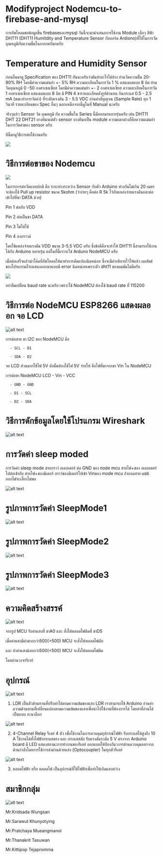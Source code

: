 # Modifyproject Nodemcu-to-firebase-and-mysql 

การอัพโหลดขอข้อมูลขึ้น firebaseและmysql วันนี้จะมานำเสนอการใช้งาน Module เล็กๆ สีฟ้า DHT11 (DHT11 Humitdity and Temperature Sensor กับบอร์ด Ardiono)ที่ใช้ในการวัดอุณหภูมิกับความชื่นในอากาศกันกครับ

# Temperature and Humidity Sensor

ก่อนอื่นมาดู Specification ของ DHT11 กันนะครับว่ามันทำอะไรได้บ้าง
ย่านวัดความชื่น 20-90% RH โดยมีค่าความแม่นยำ +- 5% RH ความละเอียดในการวัด 1 % แสดงผลแบบ 8 บิต ย่านวัดอุณหภูมิ 0 -50 องศาเซลเซียส โดยมีค่าความแม่นยำ +- 2 องศาเซลเซียส ความละเอียดในการวัด 1 องศาเซลเซียส แสดงผลแบบ 8 บิต มิ PIN 4 ขารายละเอียดดังรูปด้านบน กินกระแส 0.5 - 2.5 mA (ขณะทำการวัดค่า) ที่ระดับแรงดัน 3 - 5.5 VDC อ่านค่าสัญญาณ (Sample Rate) ทุก 1 วินาที รายละเอียดของ Spec อื่นๆ นอกเหนือจากนี้ดูในที่ Manual นะครับ

จริงๆแล้ว Sensor วัด อุณหภูมิ กับ ความชื้นใน Series นี้มีออกมาหลายรุ่นครับ เช่น DHT11 DHT 22 DHT21 บางทีมาแต่ตัว sensor บางทีมาเป็น module ความแตกต่างก็คือความแม่นยำในการวัดค่าของ sensor ครับ

ทีนี้มาดูวิธีการต่อใช้งานครับ

<a href="http://www.mx7.com/view2/A2v6md22PxdZfQLa" target="_blank"><img border="0" src="http://www.mx7.com/i/0a4/5pnkIF.png" /></a>

# วิธีการต่อขาของ Nodemcu

<a href="http://www.mx7.com/view2/A2v75Wi1ptvOEn2u" target="_blank"><img border="0" src="http://www.mx7.com/i/05d/GjLehl.gif" /></a>

ในการการต่อวัดแบบปกติ คือ ระยะห่างระหว่าง Sensor กับตัว Arduino ห่างกันไม่เกิน 20 เมตร จะต้องใช้ Pull up resistor ขนาด 5kohm  (ว่าง่ายๆ คือต่อ R 5k ไว้กับแหล่งจ่ายแรงดันและต่อเข้าไปที่ขา DATA ด้วย)  

   Pin 1  ต่อกับ VDD

   Pin 2  ต่อเป็นขา DATA

   Pin 3  ไม่ได้ใช้

   Pin 4  ลงกราวด์

   โดยใช้แหล่งจ่ายแรงดัน VDD ขนาด 3-5.5 VDC ครับ  ซึ่งข้อดีคือจะทำให้ DHT11 นี้สามารถใช้งานได้กับ Arduino หลายรุ่น แต่ในที่นี้เราจะใช่ Arduno NodeMCU ครับ
   
   เมื่อต่อเสร็จแล้วนำโค๊ดที่อัพโหลดให้มาทำการดัดแปลงนิดหน่อย ซึ่งจะมีคำอธิบายไว้ไห้แล้ว
   ผลลัพธ์ของโปรแกรมก็จะแสดงออกมาแบบมี error นิดหน่อยเพราะตัว dht11 ของผมมันไม่ดีครับ
   
   <a href="http://www.mx7.com/view2/A2vdxskCZbuTzqLV" target="_blank"><img border="0" src="http://www.mx7.com/i/0b3/RFn9iF.PNG" /></a>
   
   อย่าลืมเปลี่ยน baud rate นะครับ เพราะใช้ NodeMCU ต้องใช้ baud rate ที่ 115200
   
# วิธีการต่อ NodeMCU ESP8266 แสดงผลออก จอ LCD
 
 ![alt text](https://github.com/Tigerkittipop/Modifyproject/blob/master/all%20pic/2.jpg)
  
  การต่อสาย ขา I2C ของ NodeMCU คือ
      
      - SCL - D1
     
      - SDA - D2
      
  จอ LCD ส่วนมากใช้ไฟ 5V ดังนั้นต้องใช้ไฟ 5V จ่ายให้ คือไฟที่มาจากขา Vin ใน NodeMCU 

  การต่อขา NodeMCU LCD
      - Vin - VCC
      
      - GND - GND
      
      - D1 - SCL
      
      - D2 - SDA
   
# วิธีการดักข้อมูลโดยใช้โปรแกรม Wireshark
 
 ![alt text](https://scontent.fbkk13-1.fna.fbcdn.net/v/t34.0-12/20750438_1550147938378235_831784712_n.png?oh=5fd6c19007f14112af1df8bc02907bd5&oe=598C6B6B)
 
# การวัดค่า sleep moded

การวัดค่า sleep mode สายกราว์ อเดบเตอร์ ต่อ GND ของ node mcu สายไฟ+ของ อเดบเตอร์ ไปต่อเข้ากับ สายไฟ+ของมิเตอร์ กราว์ของมิเตอร์ไปเข้า Vinของ mode mcu ถ้าถอดสาย usb ออกไฟจะเลี้ยงไม่พอ

![alt text](https://scontent.fbkk13-1.fna.fbcdn.net/v/t34.0-12/20706422_10203632449488293_139098640_n.jpg?oh=b5ed1e80ffeec47abe8ffda05b8c70f1&oe=598D8EC4)

# รูปภาพการวัดค่า SleepMode1

![alt text](https://github.com/Tigerkittipop/Modifyproject/blob/master/all%20pic/Sleep%20Mode2.jpg)


# รูปภาพการวัดค่า SleepMode2

![alt text](https://github.com/Tigerkittipop/Modifyproject/blob/master/all%20pic/Sleep%20Mode2.jpg)


# รูปภาพการวัดค่า SleepMode3

![alt text](https://github.com/Tigerkittipop/Modifyproject/blob/master/all%20pic/Sleep%20Mode3.jpg)


# ความคิดสร้างสรรค์

![alt text](https://scontent.fbkk13-1.fna.fbcdn.net/v/t34.0-12/20706727_1425473977544547_1920847302_n.jpg?oh=89840935ff8a794fa3551d9800ca5c1e&oe=598D67DE)

จากรูป MCU รับค่าแสงที่ ขาA0 และ สั่งให้หลอดไฟติดที่ ขาD5

เมื่อค่าแสงมีค่ามากกว่า500(>500) MCU จะสั่งให้หลอดไฟดับ

และ ถ้าค่าแสงน้อยกว่า500(<500) MCU จะสั่งให้หลอดไฟติด

โดยผ่านวงจรรีเรย์

# อุปกรณ์

![alt text](http://csharpcorner.mindcrackerinc.netdna-cdn.com/UploadFile/d15fb8/ldr-with-arduino/Images/LDR.jpg)

1. LDR เป็นตัวต้านทานที่ปรับค่าได้ตามความเข้มของแสง LDR เราสามารถใช้ Arduino อ่านค่าความต้านทานที่เปลี่ยนแปลงตามความเข้มของแสงเพื่อนำไปใช้งานที่ต้องการได้ โดยค่าที่อ่านได้เป็นแบบ อะนาล็อก

![alt text](https://fb1-o.lnwfile.com/o6n3ej.jpg)

2. 4-Channel Relay รีเลย์ 4 ตัว เพื่อใช้งานในการควบคุมอุปกรณ์ไฟฟ้า รับกระแสได้สูงถึง 10 A ใช้งานได้ทั้งไฟฟ้ากระแสตรง และ กระแสสลับ รับแรงดันระดับ 5 V ตรงจาก Arduino board มี LED แสดงสถานะการทำงานของรีเลย์ ออกแบบให้ป้องกันวงจรด้านควบคุมออกจากด้านกำลังโดยการใช้การส่งผ่านด้วยแสง (Optocoupler) ในทุกตัวรีเลย์

![alt text](https://cdn.homepro.co.th/catalog/250000/447x447/272523.jpg)

3. หลอดไฟฟ้า หรือ หลอดไฟ เป็นอุปกรณ์ที่ใช้ไฟฟ้าเพื่อทำให้เกิดแสงสว่าง

# สมาชิกกลุ่ม

 ![alt text](https://scontent.fbkk13-1.fna.fbcdn.net/v/t34.0-12/20732888_1636241733085203_2083336209_n.jpg?oh=2c3778602c8d10917b50ae76a2fe71d2&oe=598C5551)
 
 Mr.Kridsada  Wungsan
 
 Mr.Sarawut   Khunyotying
 
 Mr.Pratchaya Mueangmanoi

 Mr.Thanakrit Tasuwan
 
 Mr.Kittipop Tejapromma
 
